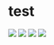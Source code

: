 # test
![](https://github.com/furao2015/test/edit/master/1.jpg)
![](https://github.com/furao2015/test/edit/master/2.jpg)
![](https://github.com/furao2015/test/edit/master/3.jpg)
![](https://github.com/furao2015/test/edit/master/4.jpg)
